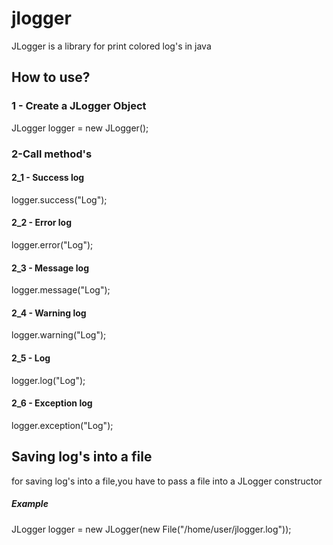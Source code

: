 <h1>jlogger</h1>
<p> JLogger is a library for print colored log's in java</p>

<h2>How to use?</h2>
<div>
  <h3>1 - Create a JLogger Object</h4>
    JLogger logger = new JLogger();
  <h3>2-Call method's</h3>
  <h4>2_1 - Success log </h4>
    logger.success("Log");
  <h4>2_2 - Error log</h4>
    logger.error("Log");
  <h4>2_3 - Message log</h4>
    logger.message("Log");
  <h4>2_4 - Warning log</h4>
    logger.warning("Log");<br>
  <h4>2_5 - Log</h4>
    logger.log("Log");<br>
  <h4>2_6 - Exception log</h4>
    logger.exception("Log");<br>
</div>

<div>
  <h2>Saving log's into a file</h2>
    <p>
      for saving log's into a file,you have to pass a file into a JLogger constructor    
    </p>
  <h5>Example</h5>
    JLogger logger = new JLogger(new File("/home/user/jlogger.log"));
</div>
